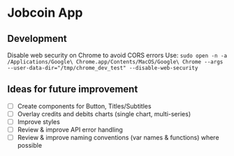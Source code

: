 # Jobcoin App

## Development
Disable web security on Chrome to avoid CORS errors
Use: `sudo open -n -a /Applications/Google\ Chrome.app/Contents/MacOS/Google\ Chrome --args --user-data-dir="/tmp/chrome_dev_test" --disable-web-security`

## Ideas for future improvement

- [ ] Create components for Button, Titles/Subtitles
- [ ] Overlay credits and debits charts (single chart, multi-series)
- [ ] Improve styles
- [ ] Review & improve API error handling
- [ ] Review & improve naming conventions (var names & functions) where possible
